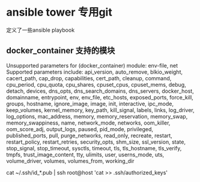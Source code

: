 # ansible tower 专用git
定义了一些ansible playbook

## docker_container 支持的模块
Unsupported parameters for (docker_container) module: env-file, net 
Supported parameters include: api_version, auto_remove, blkio_weight, cacert_path, cap_drop, capabilities, cert_path, cleanup, command, cpu_period, cpu_quota, cpu_shares, cpuset_cpus, cpuset_mems, debug, detach, devices, dns_opts, dns_search_domains, dns_servers, docker_host, domainname, entrypoint, env, env_file, etc_hosts, exposed_ports, force_kill, groups, hostname, ignore_image, image, init, interactive, ipc_mode, keep_volumes, kernel_memory, key_path, kill_signal, labels, links, log_driver, log_options, mac_address, memory, memory_reservation, memory_swap, memory_swappiness, name, network_mode, networks, oom_killer, oom_score_adj, output_logs, paused, pid_mode, privileged, published_ports, pull, purge_networks, read_only, recreate, restart, restart_policy, restart_retries, security_opts, shm_size, ssl_version, state, stop_signal, stop_timeout, sysctls, timeout, tls, tls_hostname, tls_verify, tmpfs, trust_image_content, tty, ulimits, user, userns_mode, uts, volume_driver, volumes, volumes_from, working_dir

cat ~/.ssh/id_*.pub | ssh  root@host 'cat >> .ssh/authorized_keys'
